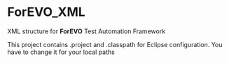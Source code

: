 # ForEVO_XML
XML structure for <b>ForEVO</b> Test Automation Framework

This project contains .project and .classpath for Eclipse configuration.
You have to change it for your local paths
